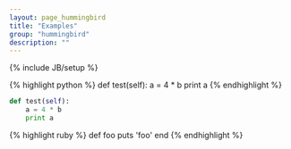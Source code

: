 ```yaml
---
layout: page_hummingbird
title: "Examples"
group: "hummingbird"
description: ""
---
```

{% include JB/setup %}


{% highlight python %}
def test(self):
    a = 4 * b
    print a
{% endhighlight %}

```python
def test(self):
    a = 4 * b
    print a
```

{% highlight ruby %}
def foo
    puts 'foo'
    end
{% endhighlight %}
